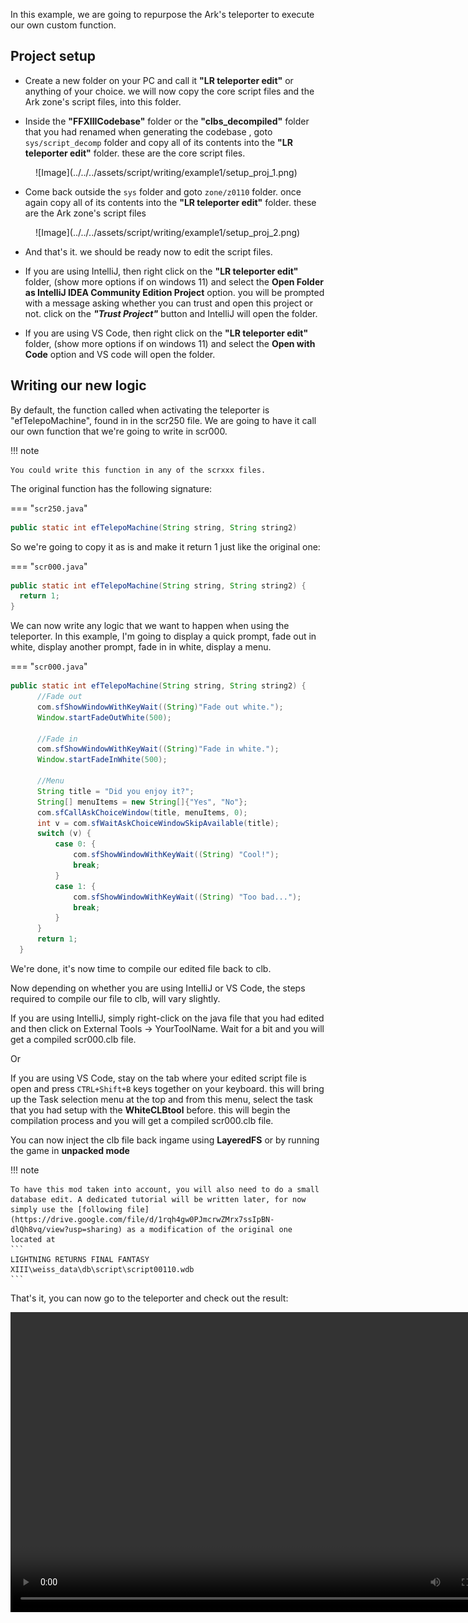In this example, we are going to repurpose the Ark's teleporter to execute our own custom function.

## Project setup

* Create a new folder on your PC and call it **"LR teleporter edit"** or anything of your choice. we will now copy the core script files and the Ark zone's script files, into this folder.

* Inside the **"FFXIIICodebase"** folder or the **"clbs_decompiled"** folder that you had renamed when generating the codebase , goto ``sys/script_decomp`` folder and copy all of its contents into the **"LR teleporter edit"** folder. these are the core script files.

<figure markdown>
  ![Image](../../../assets/script/writing/example1/setup_proj_1.png)
</figure>

* Come back outside the ``sys`` folder and goto ``zone/z0110`` folder. once again copy all of its contents into the **"LR teleporter edit"** folder. these are the Ark zone's script files

<figure markdown>
  ![Image](../../../assets/script/writing/example1/setup_proj_2.png)
</figure>

* And that's it. we should be ready now to edit the script files.

* If you are using IntelliJ, then right click on the **"LR teleporter edit"** folder, (show more options if on windows 11) and select the **Open Folder as IntelliJ IDEA Community Edition Project** option. you will be prompted with a message asking whether you can trust and open this project or not. click on the ***"Trust Project"*** button and IntelliJ will open the folder.

* If you are using VS Code, then right click on the **"LR teleporter edit"** folder, (show more options if on windows 11) and select the **Open with Code** option and VS code will open the folder.

## Writing our new logic

By default, the function called when activating the teleporter is "efTelepoMachine", found in in the scr250 file. We are going to have it call our own function that we're going to write in scr000.

!!! note

    You could write this function in any of the scrxxx files.

The original function has the following signature:

=== "`scr250.java`"

  ```java
  public static int efTelepoMachine(String string, String string2)
  ```

So we're going to copy it as is and make it return 1 just like the original one:

=== "`scr000.java`"

  ```java
  public static int efTelepoMachine(String string, String string2) {
    return 1;
  }
  ```

We can now write any logic that we want to happen when using the teleporter. In this example, I'm going to display a quick prompt, fade out in white, display another prompt, fade in in white, display a menu.

=== "`scr000.java`"

  ```java
  public static int efTelepoMachine(String string, String string2) {
        //Fade out
        com.sfShowWindowWithKeyWait((String)"Fade out white.");
        Window.startFadeOutWhite(500);

        //Fade in
        com.sfShowWindowWithKeyWait((String)"Fade in white.");
        Window.startFadeInWhite(500);

        //Menu
        String title = "Did you enjoy it?";
        String[] menuItems = new String[]{"Yes", "No"};
        com.sfCallAskChoiceWindow(title, menuItems, 0);
        int v = com.sfWaitAskChoiceWindowSkipAvailable(title);
        switch (v) {
            case 0: {
                com.sfShowWindowWithKeyWait((String) "Cool!");
                break;
            }
            case 1: {
                com.sfShowWindowWithKeyWait((String) "Too bad...");
                break;
            }
        }
        return 1;
    }
  ```

We're done, it's now time to compile our edited file back to clb. 

Now depending on whether you are using IntelliJ or VS Code, the steps required to compile our file to clb, will vary slightly.

If you are using IntelliJ, simply right-click on the java file that you had edited and then click on External Tools -> YourToolName. Wait for a bit and you will get a compiled scr000.clb file.

Or

If you are using VS Code, stay on the tab where your edited script file is open and press ``CTRL+Shift+B`` keys together on your keyboard. this will bring up the Task selection menu at the top and from this menu, select the task that you had setup with the **WhiteCLBtool** before. this will begin the compilation process and you will get a compiled scr000.clb file.

You can now inject the clb file back ingame using **LayeredFS** or by running the game in **unpacked mode**

!!! note

    To have this mod taken into account, you will also need to do a small database edit. A dedicated tutorial will be written later, for now simply use the [following file](https://drive.google.com/file/d/1rqh4gw0PJmcrwZMrx7ssIpBN-dlQh8vq/view?usp=sharing) as a modification of the original one located at
    ```
    LIGHTNING RETURNS FINAL FANTASY XIII\weiss_data\db\script\script00110.wdb
    ```

That's it, you can now go to the teleporter and check out the result:

<div align="center">
<video width="800" height="480" controls>
  <source src="https://github.com/LR-Research-Team/wiki/blob/main/docs/resource/videos/ArkTeleporterExample.mp4" type="video/mp4">
</video>
</div>


